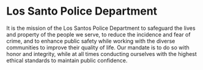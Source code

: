 # Los Santo Police Department

It is the mission of the Los Santos Police Department to safeguard the lives and property of the people we serve, to reduce the incidence and fear of crime, and to enhance public safety while working with the diverse communities to improve their quality of life. Our mandate is to do so with honor and integrity, while at all times conducting ourselves with the highest ethical standards to maintain public confidence.
